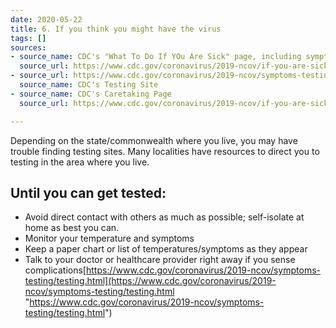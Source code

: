 ```yaml
---
date: 2020-05-22
title: 6. If you think you might have the virus
tags: []
sources:
- source_name: CDC's "What To Do If YOu Are Sick" page, including symptom checker
  source_url: https://www.cdc.gov/coronavirus/2019-ncov/if-you-are-sick/steps-when-sick.html
- source_url: https://www.cdc.gov/coronavirus/2019-ncov/symptoms-testing/testing.html
  source_name: CDC's Testing Site
- source_name: CDC's Caretaking Page
  source_url: https://www.cdc.gov/coronavirus/2019-ncov/if-you-are-sick/care-for-someone.html

---
```

Depending on the state/commonwealth where you live, you may have trouble finding testing sites. Many localities have resources to direct you to testing in the area where you live. 

## Until you can get tested: 

* Avoid direct contact with others as much as possible; self-isolate at home as best you can.
* Monitor your temperature and symptoms
* Keep a paper chart or list of temperatures/symptoms as they appear
* Talk to your doctor or healthcare provider right away if you sense complications[https://www.cdc.gov/coronavirus/2019-ncov/symptoms-testing/testing.html](https://www.cdc.gov/coronavirus/2019-ncov/symptoms-testing/testing.html "https://www.cdc.gov/coronavirus/2019-ncov/symptoms-testing/testing.html")